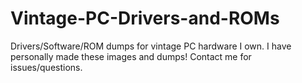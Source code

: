 # Vintage-PC-Drivers-and-ROMs
Drivers/Software/ROM dumps for vintage PC hardware I own.
I have personally made these images and dumps! Contact me for issues/questions.
